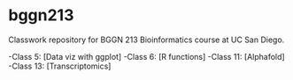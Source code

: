 # bggn213
Classwork repository for BGGN 213 Bioinformatics course at UC San Diego.

-Class 5: [Data viz with ggplot]
-Class 6: [R functions]
-Class 11: [Alphafold]
-Class 13: [Transcriptomics]
